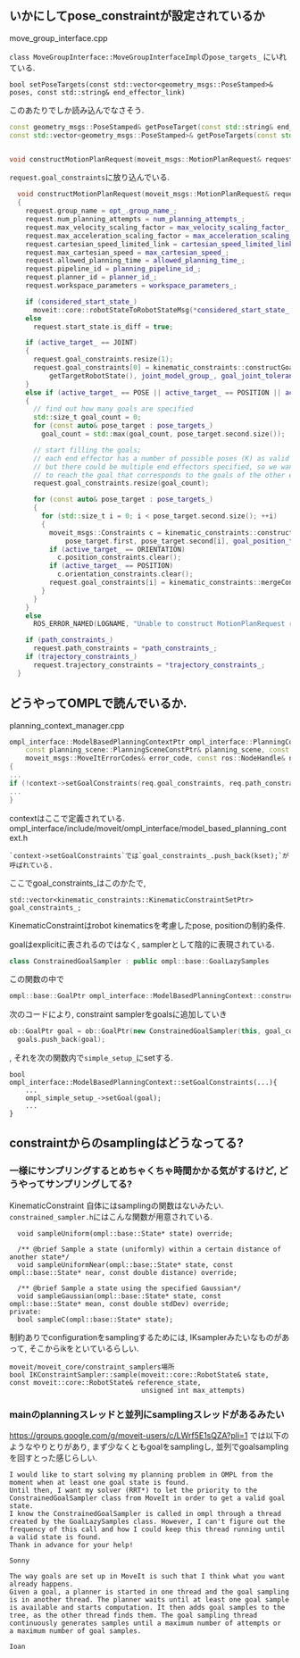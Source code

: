 ## いかにしてpose_constraintが設定されているか

move_group_interface.cpp

`class MoveGroupInterface::MoveGroupInterfaceImpl`の`pose_targets_` にいれている.
```
bool setPoseTargets(const std::vector<geometry_msgs::PoseStamped>& poses, const std::string& end_effector_link)
```

このあたりでしか読み込んでなさそう.
```c++
const geometry_msgs::PoseStamped& getPoseTarget(const std::string& end_effector_link) const
const std::vector<geometry_msgs::PoseStamped>& getPoseTargets(const std::string& end_effector_link) const


void constructMotionPlanRequest(moveit_msgs::MotionPlanRequest& request) const  // これが一番大事そう
```
`request.goal_constraints`に放り込んでいる.

```cpp
  void constructMotionPlanRequest(moveit_msgs::MotionPlanRequest& request) const
  {
    request.group_name = opt_.group_name_;
    request.num_planning_attempts = num_planning_attempts_;
    request.max_velocity_scaling_factor = max_velocity_scaling_factor_;
    request.max_acceleration_scaling_factor = max_acceleration_scaling_factor_;
    request.cartesian_speed_limited_link = cartesian_speed_limited_link_;
    request.max_cartesian_speed = max_cartesian_speed_;
    request.allowed_planning_time = allowed_planning_time_;
    request.pipeline_id = planning_pipeline_id_;
    request.planner_id = planner_id_;
    request.workspace_parameters = workspace_parameters_;

    if (considered_start_state_)
      moveit::core::robotStateToRobotStateMsg(*considered_start_state_, request.start_state);
    else
      request.start_state.is_diff = true;

    if (active_target_ == JOINT)
    {
      request.goal_constraints.resize(1);
      request.goal_constraints[0] = kinematic_constraints::constructGoalConstraints(
          getTargetRobotState(), joint_model_group_, goal_joint_tolerance_);
    }
    else if (active_target_ == POSE || active_target_ == POSITION || active_target_ == ORIENTATION)
    {
      // find out how many goals are specified
      std::size_t goal_count = 0;
      for (const auto& pose_target : pose_targets_)
        goal_count = std::max(goal_count, pose_target.second.size());

      // start filling the goals;
      // each end effector has a number of possible poses (K) as valid goals
      // but there could be multiple end effectors specified, so we want each end effector
      // to reach the goal that corresponds to the goals of the other end effectors
      request.goal_constraints.resize(goal_count);

      for (const auto& pose_target : pose_targets_)
      {
        for (std::size_t i = 0; i < pose_target.second.size(); ++i)
        {
          moveit_msgs::Constraints c = kinematic_constraints::constructGoalConstraints(
              pose_target.first, pose_target.second[i], goal_position_tolerance_, goal_orientation_tolerance_);
          if (active_target_ == ORIENTATION)
            c.position_constraints.clear();
          if (active_target_ == POSITION)
            c.orientation_constraints.clear();
          request.goal_constraints[i] = kinematic_constraints::mergeConstraints(request.goal_constraints[i], c);
        }
      }
    }
    else
      ROS_ERROR_NAMED(LOGNAME, "Unable to construct MotionPlanRequest representation");

    if (path_constraints_)
      request.path_constraints = *path_constraints_;
    if (trajectory_constraints_)
      request.trajectory_constraints = *trajectory_constraints_;
  }
```

## どうやってOMPLで読んでいるか.

planning_context_manager.cpp

```c++
ompl_interface::ModelBasedPlanningContextPtr ompl_interface::PlanningContextManager::getPlanningContext(
    const planning_scene::PlanningSceneConstPtr& planning_scene, const moveit_msgs::MotionPlanRequest& req,
    moveit_msgs::MoveItErrorCodes& error_code, const ros::NodeHandle& nh, bool use_constraints_approximation) const
{
...
if (!context->setGoalConstraints(req.goal_constraints, req.path_constraints, &error_code))
...
}
```

contextはここで定義されている. ompl_interface/include/moveit/ompl_interface/model_based_planning_context.h
```
`context->setGoalConstraints`では`goal_constraints_.push_back(kset);`が呼ばれている.
```
ここでgoal_constraints_はこのかたで, 
```
std::vector<kinematic_constraints::KinematicConstraintSetPtr> goal_constraints_;
```
KinematicConstraintはrobot kinematicsを考慮したpose, positionの制約条件.

goalはexplicitに表されるのではなく, samplerとして陰的に表現されている.
```cpp
class ConstrainedGoalSampler : public ompl::base::GoalLazySamples
```

この関数の中で
```cpp
ompl::base::GoalPtr ompl_interface::ModelBasedPlanningContext::constructGoal()
```
次のコードにより, constraint samplerをgoalsに追加していき
```cpp
ob::GoalPtr goal = ob::GoalPtr(new ConstrainedGoalSampler(this, goal_constraint, constraint_sampler));
  goals.push_back(goal);
```
, それを次の関数内で`simple_setup_`にsetする.
```
bool ompl_interface::ModelBasedPlanningContext::setGoalConstraints(...){
    ...
    ompl_simple_setup_->setGoal(goal);
    ...
}
```

## constraintからのsamplingはどうなってる?

### 一様にサンプリングするとめちゃくちゃ時間かかる気がするけど, どうやってサンプリングしてる?
KinematicConstraint 自体にはsamplingの関数はないみたい.
`constrained_sampler.h`にはこんな関数が用意されている.
```
  void sampleUniform(ompl::base::State* state) override;

  /** @brief Sample a state (uniformly) within a certain distance of another state*/
  void sampleUniformNear(ompl::base::State* state, const ompl::base::State* near, const double distance) override;

  /** @brief Sample a state using the specified Gaussian*/
  void sampleGaussian(ompl::base::State* state, const ompl::base::State* mean, const double stdDev) override;
private:
  bool sampleC(ompl::base::State* state);
```
制約ありでconfigurationをsamplingするためには, IKsamplerみたいなものがあって, そこからikをといているらしい.
```
moveit/moveit_core/constraint_samplers場所
bool IKConstraintSampler::sample(moveit::core::RobotState& state, const moveit::core::RobotState& reference_state,
                                 unsigned int max_attempts)
```

### mainのplanningスレッドと並列にsamplingスレッドがあるみたい
https://groups.google.com/g/moveit-users/c/LWrf5E1sQZA?pli=1
では以下のようなやりとりがあり, まず少なくともgoalをsamplingし, 並列でgoalsamplingを回すとった感じらしい.
```
I would like to start solving my planning problem in OMPL from the moment when at least one goal state is found.
Until then, I want my solver (RRT*) to let the priority to the ConstrainedGoalSampler class from MoveIt in order to get a valid goal state.
I know the ConstrainedGoalSampler is called in ompl through a thread created by the GoalLazySamples class. However, I can't figure out the frequency of this call and how I could keep this thread running until a valid state is found.
Thank in advance for your help!

Sonny
```

```
The way goals are set up in MoveIt is such that I think what you want already happens.
Given a goal, a planner is started in one thread and the goal sampling is in another thread. The planner waits until at least one goal sample is available and starts computation. It then adds goal samples to the tree, as the other thread finds them. The goal sampling thread continuously generates samples until a maximum number of attempts or  a maximum number of goal samples.

Ioan
```
